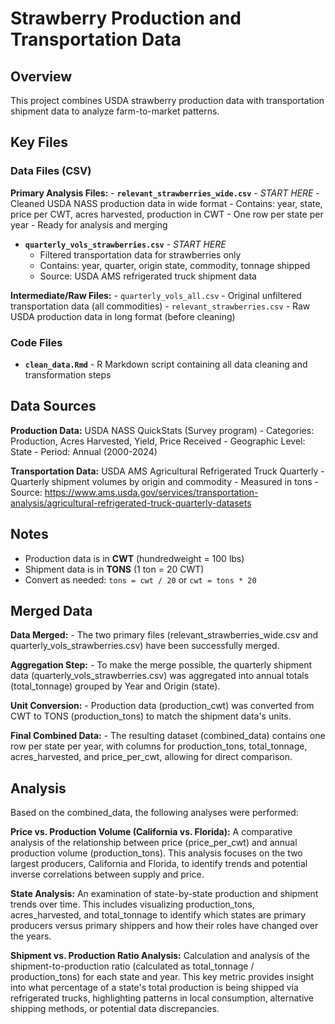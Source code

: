 # Strawberry Production and Transportation Data

## Overview

This project combines USDA strawberry production data with
transportation shipment data to analyze farm-to-market patterns.

## Key Files

### Data Files (CSV)

**Primary Analysis Files:** - **`relevant_strawberries_wide.csv`** -
*START HERE* - Cleaned USDA NASS production data in wide format -
Contains: year, state, price per CWT, acres harvested, production in
CWT - One row per state per year - Ready for analysis and merging

-   **`quarterly_vols_strawberries.csv`** - *START HERE*
    -   Filtered transportation data for strawberries only
    -   Contains: year, quarter, origin state, commodity, tonnage
        shipped
    -   Source: USDA AMS refrigerated truck shipment data

**Intermediate/Raw Files:** - `quarterly_vols_all.csv` - Original
unfiltered transportation data (all commodities) -
`relevant_strawberries.csv` - Raw USDA production data in long format
(before cleaning)

### Code Files

-   **`clean_data.Rmd`** - R Markdown script containing all data
    cleaning and transformation steps

## Data Sources

**Production Data:** USDA NASS QuickStats (Survey program) - Categories:
Production, Acres Harvested, Yield, Price Received - Geographic Level:
State - Period: Annual (2000-2024)

**Transportation Data:** USDA AMS Agricultural Refrigerated Truck
Quarterly - Quarterly shipment volumes by origin and commodity -
Measured in tons - Source:
<https://www.ams.usda.gov/services/transportation-analysis/agricultural-refrigerated-truck-quarterly-datasets>

## Notes

-   Production data is in **CWT** (hundredweight = 100 lbs)
-   Shipment data is in **TONS** (1 ton = 20 CWT)
-   Convert as needed: `tons = cwt / 20` or `cwt = tons * 20`

## Merged Data

**Data Merged:** - The two primary files (relevant_strawberries_wide.csv
and quarterly_vols_strawberries.csv) have been successfully merged.

**Aggregation Step:** - To make the merge possible, the quarterly
shipment data (quarterly_vols_strawberries.csv) was aggregated into
annual totals (total_tonnage) grouped by Year and Origin (state).

**Unit Conversion:** - Production data (production_cwt) was converted
from CWT to TONS (production_tons) to match the shipment data's units.

**Final Combined Data:** - The resulting dataset (combined_data)
contains one row per state per year, with columns for production_tons,
total_tonnage, acres_harvested, and price_per_cwt, allowing for direct
comparison.

## Analysis

Based on the combined_data, the following analyses were performed:

**Price vs. Production Volume (California vs. Florida):** A comparative
analysis of the relationship between price (price_per_cwt) and annual
production volume (production_tons). This analysis focuses on the two
largest producers, California and Florida, to identify trends and
potential inverse correlations between supply and price.

**State Analysis:** An examination of state-by-state production and
shipment trends over time. This includes visualizing production_tons,
acres_harvested, and total_tonnage to identify which states are primary
producers versus primary shippers and how their roles have changed over
the years.

**Shipment vs. Production Ratio Analysis:** Calculation and analysis of
the shipment-to-production ratio (calculated as total_tonnage /
production_tons) for each state and year. This key metric provides
insight into what percentage of a state's total production is being
shipped via refrigerated trucks, highlighting patterns in local
consumption, alternative shipping methods, or potential data
discrepancies.
